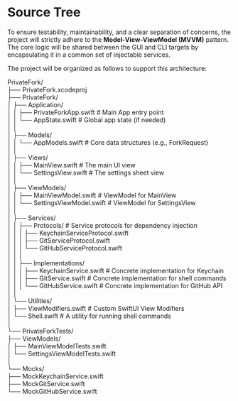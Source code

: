 # **Source Tree**

To ensure testability, maintainability, and a clear separation of concerns, the project will strictly adhere to the **Model-View-ViewModel (MVVM)** pattern. The core logic will be shared between the GUI and CLI targets by encapsulating it in a common set of injectable services.

The project will be organized as follows to support this architecture:

PrivateFork/  
├── PrivateFork.xcodeproj  
├── PrivateFork/  
│   ├── Application/  
│   │   ├── PrivateForkApp.swift      # Main App entry point  
│   │   └── AppState.swift            # Global app state (if needed)  
│   │  
│   ├── Models/  
│   │   └── AppModels.swift           # Core data structures (e.g., ForkRequest)  
│   │  
│   ├── Views/  
│   │   ├── MainView.swift            # The main UI view  
│   │   └── SettingsView.swift        # The settings sheet view  
│   │  
│   ├── ViewModels/  
│   │   ├── MainViewModel.swift       # ViewModel for MainView  
│   │   └── SettingsViewModel.swift   # ViewModel for SettingsView  
│   │  
│   ├── Services/  
│   │   ├── Protocols/                # Service protocols for dependency injection  
│   │   │   ├── KeychainServiceProtocol.swift  
│   │   │   ├── GitServiceProtocol.swift  
│   │   │   └── GitHubServiceProtocol.swift  
│   │   │  
│   │   ├── Implementations/  
│   │   │   ├── KeychainService.swift   # Concrete implementation for Keychain  
│   │   │   ├── GitService.swift        # Concrete implementation for shell commands  
│   │   │   └── GitHubService.swift   # Concrete implementation for GitHub API  
│   │  
│   └── Utilities/  
│       ├── ViewModifiers.swift       # Custom SwiftUI View Modifiers  
│       └── Shell.swift               # A utility for running shell commands  
│  
└── PrivateForkTests/  
    ├── ViewModels/  
    │   ├── MainViewModelTests.swift  
    │   └── SettingsViewModelTests.swift  
    │  
    └── Mocks/  
        ├── MockKeychainService.swift  
        ├── MockGitService.swift  
        └── MockGitHubService.swift
